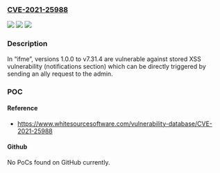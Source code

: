 ### [CVE-2021-25988](https://cve.mitre.org/cgi-bin/cvename.cgi?name=CVE-2021-25988)
![](https://img.shields.io/static/v1?label=Product&message=ifme&color=blue)
![](https://img.shields.io/static/v1?label=Version&message=%3E%3D%201.0.0%20&color=brighgreen)
![](https://img.shields.io/static/v1?label=Vulnerability&message=CWE-79%20Cross-site%20Scripting%20(XSS)&color=brighgreen)

### Description

In “ifme”, versions 1.0.0 to v7.31.4 are vulnerable against stored XSS vulnerability (notifications section) which can be directly triggered by sending an ally request to the admin.

### POC

#### Reference
- https://www.whitesourcesoftware.com/vulnerability-database/CVE-2021-25988

#### Github
No PoCs found on GitHub currently.


